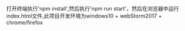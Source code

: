 ﻿打开终端执行'npm install',然后执行'npm run start'，然后在浏览器中运行index.html文件,此项目开发环境为windows10 + webStorm2017 + chrome/firefox